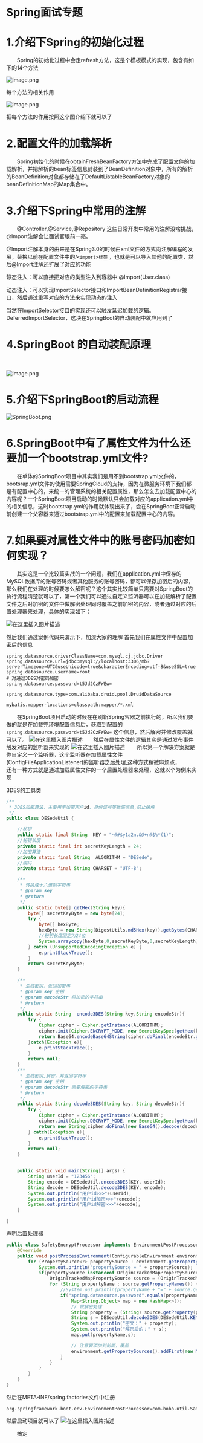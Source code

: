 # Spring面试专题

# 1.介绍下Spring的初始化过程

&emsp;&emsp;Spring的初始化过程中会走refresh方法，这是个模板模式的实现，包含有如下的14个方法

![image.png](https://fynotefile.oss-cn-zhangjiakou.aliyuncs.com/fynote/1462/1648877365000/49095613fd85496aa8daeff55da04425.png)

每个方法的相关作用

![image.png](https://fynotefile.oss-cn-zhangjiakou.aliyuncs.com/fynote/1462/1648877365000/b15b3ca64abe4bbb8066973afe27270c.png)

把每个方法的作用按照这个图介绍下就可以了

# 2.配置文件的加载解析

&emsp;&emsp;Spring初始化的时候在obtainFreshBeanFactory方法中完成了配置文件的加载解析，并把解析的bean标签信息封装到了BeanDefinition对象中，所有的解析的BeanDefinition对象都存储在了DefaultListableBeanFactory对象的beanDefinitionMap的Map集合中。

# 3.介绍下Spring中常用的注解

&emsp;&emsp;@Controller,@Service,@Repository 这些日常开发中常用的注解没啥挑战，@Import注解会让面试官眼前一亮。

@Import注解本身的由来是在Spring3.0的时候由xml文件的方式向注解编程的发展，替换以前在配置文件中的/`<import>标签` ，也就是可以导入其他的配置类，然后@Import注解还扩展了对应的功能

静态注入：可以直接把对应的类型注入到容器中:@Import(User.class)

动态注入：可以实现ImportSelector接口和ImportBeanDefinitionRegistrar接口，然后通过重写对应的方法来实现动态的注入

当然在ImportSelector接口的实现还可以触发延迟加载的逻辑。DeferredImportSelector，这块在SpringBoot的自动装配中就应用到了

# 4.SpringBoot 的自动装配原理

&emsp;&emsp;

![image.png](https://fynotefile.oss-cn-zhangjiakou.aliyuncs.com/fynote/1462/1648877365000/48daa416341d4a5a9a3369395a3e527f.png)

# 5.介绍下SpringBoot的启动流程

![SpringBoot.png](https://fynotefile.oss-cn-zhangjiakou.aliyuncs.com/fynote/1462/1648877365000/9d454c37dd3a420e9a0e5c461e9a99ca.png)

# 6.SpringBoot中有了属性文件为什么还要加一个bootstrap.yml文件?

&emsp;&emsp;在单体的SpringBoot项目中其实我们是用不到bootstrap.yml文件的，bootsrap.yml文件的使用需要SpringCloud的支持，因为在微服务环境下我们都是有配置中心的，来统一的管理系统的相关配置属性，那么怎么去加载配置中心的内容呢？一个SpringBoot项目启动的时候默认只会加载对应的application.yml中的相关信息，这时bootstrap.yml的作用就体现出来了，会在SpringBoot正常启动前创建一个父容器来通过bootstrap.yml中的配置来加载配置中心的内容。

# 7.如果要对属性文件中的账号密码加密如何实现？

&emsp;&emsp;其实这是一个比较篇实战的一个问题，我们在application.yml中保存的MySQL数据库的账号密码或者其他服务的账号密码，都可以保存加密后的内容，那么我们在处理的时候要怎么解密呢？这个其实比较简单只需要对SpringBoot的执行流程清楚就可以了，第一个我们可以通过自定义监听器可以在加载解析了配置文件之后对加密的文件中做解密处理同时覆盖之前加密的内容，或者通过对应的后置处理器来处理，具体的实现如下：

![在这里插入图片描述](https://img-blog.csdnimg.cn/457ab5a2fd124ff988e10b2af6209811.png)

然后我们通过案例代码来演示下，加深大家的理解
首先我们在属性文件中配置加密后的信息

```properties
spring.datasource.driverClassName=com.mysql.cj.jdbc.Driver
spring.datasource.url=jdbc:mysql://localhost:3306/mb?serverTimezone=UTC&useUnicode=true&characterEncoding=utf-8&useSSL=true
spring.datasource.username=root
# 对通过3DES对密码加密
spring.datasource.password=t5Jd2CzFWEw=

spring.datasource.type=com.alibaba.druid.pool.DruidDataSource

mybatis.mapper-locations=classpath:mapper/*.xml
```

&emsp;&emsp;在SpringBoot项目启动的时候在在刷新Spring容器之前执行的，所以我们要做的就是在加载完环境配置信息后，获取到配置的 `spring.datasource.password=t5Jd2CzFWEw=` 这个信息，然后解密并修改覆盖就可以了。
![在这里插入图片描述](https://img-blog.csdnimg.cn/56ead524284e4317b40700fa7170e7b9.png)&emsp;&emsp;然后在属性文件的逻辑其实是通过发布事件触发对应的监听器来实现的
![在这里插入图片描述](https://img-blog.csdnimg.cn/795454a61a254cb388b86b308f0b89e3.png)
&emsp;&emsp;所以第一个解决方案就是你自定义一个监听器，这个监听器在加载属性文件(ConfigFileApplicationListener)的监听器之后处理,这种方式稍微麻烦点，
&emsp;&emsp;还有一种方式就是通过加载属性文件的一个后置处理器来处理，这就以个为例来实现

3DES的工具类

```java
/**
 * 3DES加密算法，主要用于加密用户id，身份证号等敏感信息,防止破解
 */
public class DESedeUtil {

    //秘钥
    public static final String  KEY = "~@#$y1a2n.&@+n@$%*(1)";
    //秘钥长度
    private static final int secretKeyLength = 24;
    //加密算法
    private static final String  ALGORITHM = "DESede";
    //编码
    private static final String CHARSET = "UTF-8";

    /**
     * 转换成十六进制字符串
     * @param key
     * @return
     */
    public static byte[] getHex(String key){
        byte[] secretKeyByte = new byte[24];
        try {
            byte[] hexByte;
            hexByte = new String(DigestUtils.md5Hex(key)).getBytes(CHARSET);
            //秘钥长度固定为24位
            System.arraycopy(hexByte,0,secretKeyByte,0,secretKeyLength);
        } catch (UnsupportedEncodingException e) {
            e.printStackTrace();
        }
        return secretKeyByte;
    }

    /**
     * 生成密钥，返回加密串
     * @param key 密钥
     * @param encodeStr 将加密的字符串
     * @return
     */
    public static String  encode3DES(String key,String encodeStr){
        try {
            Cipher cipher = Cipher.getInstance(ALGORITHM);
            cipher.init(Cipher.ENCRYPT_MODE, new SecretKeySpec(getHex(key), ALGORITHM));
            return Base64.encodeBase64String(cipher.doFinal(encodeStr.getBytes(CHARSET)));
        }catch(Exception e){
            e.printStackTrace();
        }
        return null;
    }
    /**
     * 生成密钥,解密，并返回字符串
     * @param key 密钥
     * @param decodeStr 需要解密的字符串
     * @return
     */
    public static String decode3DES(String key, String decodeStr){
        try {
            Cipher cipher = Cipher.getInstance(ALGORITHM);
            cipher.init(Cipher.DECRYPT_MODE, new SecretKeySpec(getHex(key),ALGORITHM));
            return new String(cipher.doFinal(new Base64().decode(decodeStr)),CHARSET);
        } catch(Exception e){
            e.printStackTrace();
        }
        return null;
    }


    public static void main(String[] args) {
        String userId = "123456";
        String encode = DESedeUtil.encode3DES(KEY, userId);
        String decode = DESedeUtil.decode3DES(KEY, encode);
        System.out.println("用户id>>>"+userId);
        System.out.println("用户id加密>>>"+encode);
        System.out.println("用户id解密>>>"+decode);
    }

}
```

声明后置处理器

```java
public class SafetyEncryptProcessor implements EnvironmentPostProcessor {
    @Override
    public void postProcessEnvironment(ConfigurableEnvironment environment, SpringApplication application) {
        for (PropertySource<?> propertySource : environment.getPropertySources()) {
            System.out.println("propertySource = " + propertySource);
            if(propertySource instanceof OriginTrackedMapPropertySource){
                OriginTrackedMapPropertySource source = (OriginTrackedMapPropertySource) propertySource;
                for (String propertyName : source.getPropertyNames()) {
                    //System.out.println(propertyName + "=" + source.getProperty(propertyName));
                    if("spring.datasource.password".equals(propertyName)){
                        Map<String,Object> map = new HashMap<>();
                        // 做解密处理
                        String property = (String) source.getProperty(propertyName);
                        String s = DESedeUtil.decode3DES(DESedeUtil.KEY, property);
                        System.out.println("密文：" + property);
                        System.out.println("解密后的：" + s);
                        map.put(propertyName,s);

                        // 注意要添加到前面，覆盖
                        environment.getPropertySources().addFirst(new MapPropertySource(propertyName,map));
                    }
                }
            }
        }
    }
}
```

然后在META-INF/spring.factories文件中注册

```properties
org.springframework.boot.env.EnvironmentPostProcessor=com.bobo.util.SafetyEncryptProcessor
```

然后启动项目就可以了
![在这里插入图片描述](https://img-blog.csdnimg.cn/970447b8998445abb81d6b9b407bde6b.png)

&emsp;&emsp;搞定
